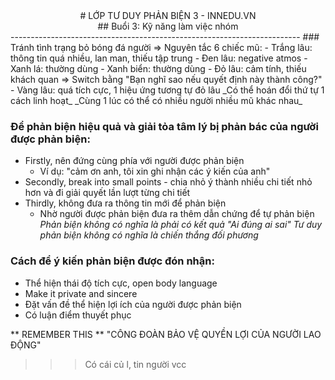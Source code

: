 <center> # LỚP TƯ DUY PHẢN BIỆN 3 - INNEDU.VN </center>
<center> ## Buổi 3: Kỹ năng làm việc nhóm </center>
------------------------------------------------------------------------
### Tránh tình trạng bỏ bóng đá người => Nguyên tắc 6 chiếc mũ:
  - Trắng lâu: thông tin quá nhiều, lan man, thiếu tập trung
  - Đen lâu: negative atmos 
  - Xanh lá: thường dùng
  - Xanh biển: thường dùng
  - Đỏ lâu: cảm tính, thiếu khách quan => Switch bằng "Bạn nghĩ sao nếu quyết định này thành công?"
  - Vàng lâu: quá tích cực, 1 hiệu ứng tương tự đỏ lâu
_Có thể hoán đổi thứ tự 1 cách linh hoạt_
_Cùng 1 lúc có thể có nhiều người nhiều mũ khác nhau_

### Để phản biện hiệu quả và giải tỏa tâm lý bị phản bác của người được phản biện:
  - Firstly, nên đứng cùng phía với người được phản biện
    - Ví dụ: "cảm ơn anh, tôi xin ghi nhận các ý kiến của anh"
  - Secondly, break into small points - chia nhỏ ý thành nhiều chi tiết nhỏ hơn và đi giải quyết lần lượt từng chi tiết
  - Thirdly, không đưa ra thông tin mới để phản biện
    - Nhờ người được phản biện đưa ra thêm dẫn chứng để tự phản biện
_Phản biện không có nghĩa là phải có kết quả "Ai đúng ai sai"_
_Tư duy phản biện không có nghĩa là chiến thắng đối phương_

 ### Cách để ý kiến phản biện được đón nhận:
 - Thể hiện thái độ tích cực, open body language
 - Make it private and sincere
 - Đặt vấn đề thể hiện lợi ích của người được phản biện
 - Có luận điểm thuyết phục
 
 ** REMEMBER THIS **
 "CÔNG ĐOÀN BẢO VỆ QUYỀN LỢI CỦA NGƯỜI LAO ĐỘNG"
 >>> Có cái củ l, tin người vcc
